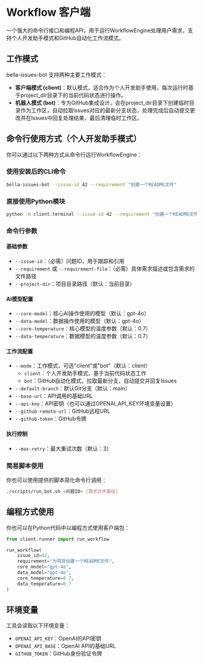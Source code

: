 # Workflow 客户端

一个强大的命令行接口和编程API，用于运行WorkflowEngine处理用户需求，支持个人开发助手模式和GitHub自动化工作流模式。

## 工作模式

bella-issues-bot 支持两种主要工作模式：

- **客户端模式 (client)**：默认模式，适合作为个人开发助手使用，每次运行时基于project_dir目录下的当前代码状态进行操作。
- **机器人模式 (bot)**：专为GitHub集成设计，会在project_dir目录下创建临时目录作为工作区，自动拉取issues对应的最新分支状态，处理完成后自动提交更改并在Issues中回复处理结果，最后清理临时工作区。
## 命令行使用方式（个人开发助手模式）

你可以通过以下两种方式从命令行运行WorkflowEngine：

### 使用安装后的CLI命令

```bash
bella-issues-bot --issue-id 42 --requirement "创建一个README文件"
```

### 直接使用Python模块

```bash
python -m client.terminal --issue-id 42 --requirement "创建一个README文件"
```

### 命令行参数

#### 基础参数

- `--issue-id`：（必需）问题ID，用于跟踪和引用
- `--requirement` 或 `--requirement-file`：（必需）具体需求描述或包含需求的文件路径
- `--project-dir`：项目目录路径（默认：当前目录）

#### AI模型配置

- `--core-model`：核心AI操作使用的模型（默认：gpt-4o）
- `--data-model`：数据操作使用的模型（默认：gpt-4o）
- `--core-temperature`：核心模型的温度参数（默认：0.7）
- `--data-temperature`：数据模型的温度参数（默认：0.7）

#### 工作流配置

- `--mode`：工作模式，可选"client"或"bot"（默认：client）
  - `client`：个人开发助手模式，基于当前代码状态工作
  - `bot`：GitHub自动化模式，拉取最新分支，自动提交并回复Issues
- `--default-branch`：默认Git分支（默认：main）
- `--base-url`：API调用的基础URL
- `--api-key`：API密钥（也可以通过OPENAI_API_KEY环境变量设置）
- `--github-remote-url`：GitHub远程URL
- `--github-token`：GitHub令牌

#### 执行控制

- `--max-retry`：最大重试次数（默认：3）

### 简易脚本使用

你也可以使用提供的脚本简化命令行调用：

```bash
./scripts/run_bot.sh <问题ID> [需求文件路径]
```

## 编程方式使用

你也可以在Python代码中以编程方式使用客户端包：

```python
from client.runner import run_workflow

run_workflow(
    issue_id=42,
    requirement="为项目创建一个README文件",
    core_model="gpt-4o",
    data_model="gpt-4o",
    core_temperature=0.7,
    data_temperature=0.7
)
```

## 环境变量

工具会读取以下环境变量：

- `OPENAI_API_KEY`：OpenAI的API密钥
- `OPENAI_API_BASE`：OpenAI API的基础URL
- `GITHUB_TOKEN`：GitHub身份验证令牌
